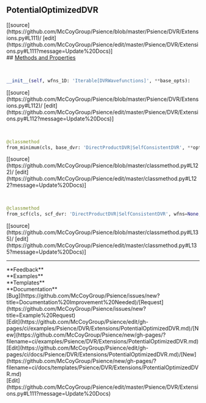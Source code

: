 ## <a id="Psience.DVR.Extensions.PotentialOptimizedDVR">PotentialOptimizedDVR</a> 

<div class="docs-source-link" markdown="1">
[[source](https://github.com/McCoyGroup/Psience/blob/master/Psience/DVR/Extensions.py#L111)/
[edit](https://github.com/McCoyGroup/Psience/edit/master/Psience/DVR/Extensions.py#L111?message=Update%20Docs)]
</div>









<div class="collapsible-section">
 <div class="collapsible-section collapsible-section-header" markdown="1">
## <a class="collapse-link" data-toggle="collapse" href="#methods" markdown="1"> Methods and Properties</a> <a class="float-right" data-toggle="collapse" href="#methods"><i class="fa fa-chevron-down"></i></a>
 </div>
 <div class="collapsible-section collapsible-section-body collapse show" id="methods" markdown="1">
 
<a id="Psience.DVR.Extensions.PotentialOptimizedDVR.__init__" class="docs-object-method">&nbsp;</a> 
```python
__init__(self, wfns_1D: 'Iterable[DVRWavefunctions]', **base_opts): 
```
<div class="docs-source-link" markdown="1">
[[source](https://github.com/McCoyGroup/Psience/blob/master/Psience/DVR/Extensions.py#L112)/
[edit](https://github.com/McCoyGroup/Psience/edit/master/Psience/DVR/Extensions.py#L112?message=Update%20Docs)]
</div>


<a id="Psience.DVR.Extensions.PotentialOptimizedDVR.from_minimum" class="docs-object-method">&nbsp;</a> 
```python
@classmethod
from_minimum(cls, base_dvr: 'DirectProductDVR|SelfConsistentDVR', **opts): 
```
<div class="docs-source-link" markdown="1">
[[source](https://github.com/McCoyGroup/Psience/blob/master/classmethod.py#L122)/
[edit](https://github.com/McCoyGroup/Psience/edit/master/classmethod.py#L122?message=Update%20Docs)]
</div>


<a id="Psience.DVR.Extensions.PotentialOptimizedDVR.from_scf" class="docs-object-method">&nbsp;</a> 
```python
@classmethod
from_scf(cls, scf_dvr: 'DirectProductDVR|SelfConsistentDVR', wfns=None, **opts): 
```
<div class="docs-source-link" markdown="1">
[[source](https://github.com/McCoyGroup/Psience/blob/master/classmethod.py#L135)/
[edit](https://github.com/McCoyGroup/Psience/edit/master/classmethod.py#L135?message=Update%20Docs)]
</div>
 </div>
</div>












---


<div markdown="1" class="text-secondary">
<div class="container">
  <div class="row">
   <div class="col" markdown="1">
**Feedback**   
</div>
   <div class="col" markdown="1">
**Examples**   
</div>
   <div class="col" markdown="1">
**Templates**   
</div>
   <div class="col" markdown="1">
**Documentation**   
</div>
   <div class="col" markdown="1">
   
</div>
   <div class="col" markdown="1">
   
</div>
   <div class="col" markdown="1">
   
</div>
</div>
  <div class="row">
   <div class="col" markdown="1">
[Bug](https://github.com/McCoyGroup/Psience/issues/new?title=Documentation%20Improvement%20Needed)/[Request](https://github.com/McCoyGroup/Psience/issues/new?title=Example%20Request)   
</div>
   <div class="col" markdown="1">
[Edit](https://github.com/McCoyGroup/Psience/edit/gh-pages/ci/examples/Psience/DVR/Extensions/PotentialOptimizedDVR.md)/[New](https://github.com/McCoyGroup/Psience/new/gh-pages/?filename=ci/examples/Psience/DVR/Extensions/PotentialOptimizedDVR.md)   
</div>
   <div class="col" markdown="1">
[Edit](https://github.com/McCoyGroup/Psience/edit/gh-pages/ci/docs/Psience/DVR/Extensions/PotentialOptimizedDVR.md)/[New](https://github.com/McCoyGroup/Psience/new/gh-pages/?filename=ci/docs/templates/Psience/DVR/Extensions/PotentialOptimizedDVR.md)   
</div>
   <div class="col" markdown="1">
[Edit](https://github.com/McCoyGroup/Psience/edit/master/Psience/DVR/Extensions.py#L111?message=Update%20Docs)   
</div>
   <div class="col" markdown="1">
   
</div>
   <div class="col" markdown="1">
   
</div>
   <div class="col" markdown="1">
   
</div>
</div>
</div>
</div>
